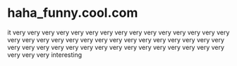 # haha_funny.cool.com
it very very very very very very very very very very very very very very very very very very very very very very very very very very very very very very very very very very very very very very very very very very very very very very very very interesting
